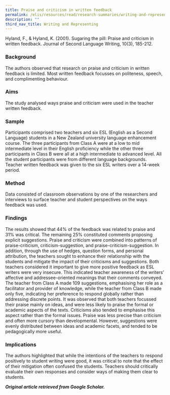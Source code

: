 ```yaml
---
title: Praise and criticism in written feedback
permalink: /elis/resources/read/research-summaries/writing-and-representing/praise-and-criticism-in-feedback/
description: ""
third_nav_title: Writing and Representing
---
```

Hyland, F., & Hyland, K. (2001). Sugaring the pill: Praise and criticism in written feedback. Journal of Second Language Writing, 10(3), 185-212.

### Background

The authors observed that research on praise and criticism in written feedback is limited. Most written feedback focusses on politeness, speech, and complimenting behaviour.

### Aims

The study analysed ways praise and criticism were used in the teacher written feedback.

### Sample

Participants comprised two teachers and six ESL (English as a Second Language) students in a New Zealand university language enhancement course. The three participants from Class A were at a low to mid intermediate level in their English proficiency while the other three participants in Class B were all at a high intermediate to advanced level. All the student participants were from different language backgrounds. Teacher written feedback was given to the six ESL writers over a 14-week period.

### Method

Data consisted of classroom observations by one of the researchers and interviews to surface teacher and student perspectives on the ways feedback was used.

### Findings

The results showed that 44% of the feedback was related to praise and 31% was critical. The remaining 25% constituted comments proposing explicit suggestions. Praise and criticism were combined into patterns of praise-criticism, criticism-suggestion, and praise-criticism-suggestion. In addition, through the use of hedges, question forms, and personal attribution, the teachers sought to enhance their relationship with the students and mitigate the impact of their criticisms and suggestions. Both teachers considered it important to give more positive feedback as ESL writers were very insecure. This indicated teacher awareness of the writers’ affective and addressee-oriented meanings that their comments conveyed. The teacher from Class A made 109 suggestions, emphasising her role as a facilitator and provider of knowledge, while the teacher from Class B made only five, indicating her preference to respond globally rather than addressing discrete points. It was observed that both teachers focussed their praise mainly on ideas, and were less likely to praise the formal or academic aspects of the texts. Criticisms also tended to emphasise this aspect rather than the formal issues. Praise was less precise than criticism and often more cursory than developmental. However, suggestions were evenly distributed between ideas and academic facets, and tended to be pedagogically more useful.

### Implications

The authors highlighted that while the intentions of the teachers to respond positively to student writing were good, it was critical to note that the effect of their mitigation often confused the students. Teachers should critically evaluate their own responses and consider ways of making them clear to students.


_**Original article retrieved from Google Scholar.**_  
